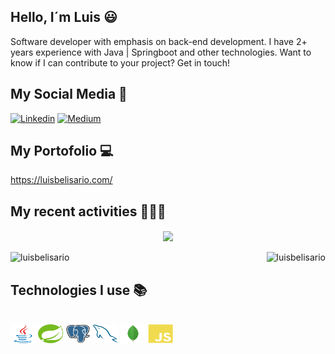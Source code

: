 ## Hello, I´m Luis 😃

Software developer with emphasis on back-end development. I have 2+ years experience with Java | Springboot and other technologies. Want to know if I can contribute to your project? Get in touch!

## My Social Media 📱

[![Linkedin](https://img.shields.io/badge/LinkedIn-0077B5?style=for-the-badge&logo=linkedin&logoColor=white)](https://www.linkedin.com/in/luis-santos197/)
[![Medium](https://img.shields.io/badge/Medium-12100E?style=for-the-badge&logo=medium&logoColor=white)](https://luisbls197.medium.com/)

## My Portofolio 💻

https://luisbelisario.com/

## My recent activities 👨🏻‍💻

<div align="center">
  <img align="center" src="https://github-readme-activity-graph.vercel.app/graph?username=luisbelisario&theme=react&hide_border=true&show_icons=true&custom_title=Contributions%20graphic" />
  <br/>
  <br/>
</div>
<div align="justify">
    <img align="right" height="180em" src="https://github-readme-stats-sigma-five.vercel.app/api/top-langs?username=luisbelisario&show_icons=true&theme=react&locale=en&layout=compact&hide_border=true&custom_title=Most%20used%20languages" alt="luisbelisario" />
    <img height="180em" src="https://github-readme-stats-sigma-five.vercel.app/api?username=luisbelisario&show_icons=true&theme=react&locale=en&hide_border=true&custom_title=GitHub%20status" alt="luisbelisario" />
</div>

## Technologies I use 📚

<div align="left">
  <div style="display: inline_block"><br>
    <img align="center" alt="Java" height="30" width="40" src="https://raw.githubusercontent.com/devicons/devicon/master/icons/java/java-original.svg">
    <img align="center" alt="Spring" height="30" width="40" src="https://raw.githubusercontent.com/devicons/devicon/master/icons/spring/spring-original.svg">
    <img align="center" alt="PostgresSQL" height="30" width="40" src="https://raw.githubusercontent.com/devicons/devicon/master/icons/postgresql/postgresql-original.svg">
    <img align="center" alt="MySQL" height="30" width="40" src="https://raw.githubusercontent.com/devicons/devicon/master/icons/mysql/mysql-original.svg">
    <img align="center" alt="MongoDB" height="30" width="40" src="https://raw.githubusercontent.com/devicons/devicon/master/icons/mongodb/mongodb-original.svg">
    <img align="center" alt="JS" height="30" width="40" src="https://raw.githubusercontent.com/devicons/devicon/master/icons/javascript/javascript-plain.svg">
</div>
